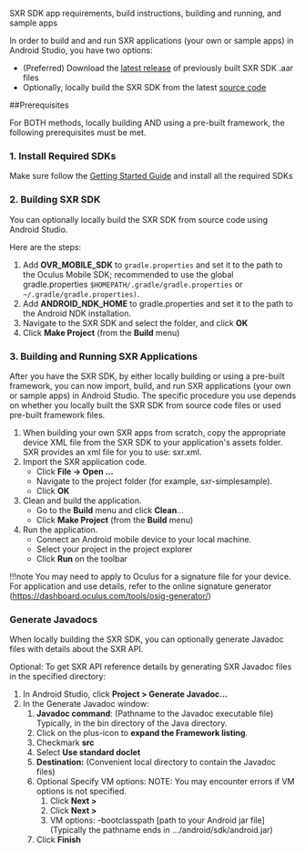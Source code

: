 SXR SDK app requirements, build instructions, building and running, and sample apps

In order to build and and run SXR applications (your own or sample apps) in Android Studio, you have two options:

* (Preferred) Download the [latest release](https://github.com/sxrsdk/SXR/releases) of previously built SXR SDK .aar files
* Optionally, locally build the SXR SDK from the latest [source code]( https://github.com/sxrsdk/sxrsdk)

##Prerequisites

For BOTH methods, locally building AND using a pre-built framework, the following prerequisites must be met.

### 1. Install Required SDKs
Make sure follow the [Getting Started Guide](../getting_started) and install all the required SDKs

### 2. Building SXR SDK
You can optionally locally build the SXR SDK from source code using Android Studio.

Here are the steps:

1. Add __OVR_MOBILE_SDK__ to `gradle.properties` and set it to the path to the Oculus Mobile SDK; recommended to use the global gradle.properties `$HOMEPATH/.gradle/gradle.properties` or `~/.gradle/gradle.properties)`.
1. Add __ANDROID_NDK_HOME__ to gradle.properties and set it to the path to the Android NDK installation.
1. Navigate to the SXR SDK and select the folder, and click __OK__
1. Click __Make Project__ (from the __Build__ menu)

### 3. Building and Running SXR Applications
After you have the SXR SDK, by either locally building or using a pre-built framework, you can now import, build, and run SXR applications (your own or sample apps) in Android Studio. The specific procedure you use depends on whether you locally built the SXR SDK from source code files or used pre-built framework files.


1. When building your own SXR apps from scratch, copy the appropriate device XML file from the SXR SDK to your application's assets folder. 
SXR provides an xml file for you to use: sxr.xml.
1. Import the SXR application code.
    * Click __File -> Open ...__
    * Navigate to the project folder (for example, sxr-simplesample).
    * Click __OK__
1. Clean and build the application.
    * Go to the __Build__ menu and click __Clean__...
    * Click __Make Project__ (from the __Build__ menu)
1. Run the application.
    * Connect an Android mobile device to your local machine.
    * Select your project in the project explorer
    * Click __Run__ on the toolbar

!!!note
	You may need to apply to Oculus for a signature file for your device.
	For application and use details, refer to the online signature generator (https://dashboard.oculus.com/tools/osig-generator/)

### Generate Javadocs
When locally building the SXR SDK, you can optionally generate Javadoc files with details about the SXR API.

Optional: To get SXR API reference details by generating SXR Javadoc files in the specified directory:

1. In Android Studio, click __Project > Generate Javadoc...__
1. In the Generate Javadoc window:
    1. __Javadoc command__: (Pathname to the Javadoc executable file) Typically, in the bin directory of the Java directory.
    1. Click on the plus-icon to __expand the Framework listing__.
    1. Checkmark __src__
    1. Select __Use standard doclet__
    1. __Destination:__ (Convenient local directory to contain the Javadoc files)
    1. Optional Specify VM options:
        NOTE: You may encounter errors if VM options is not specified.
        1. Click __Next >__
        1. Click __Next >__
        1. VM options: -bootclasspath [path to your Android jar file](Typically the pathname ends in .../android/sdk/android.jar)
    1. Click __Finish__

